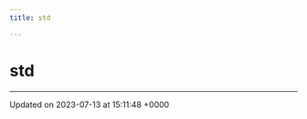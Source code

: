 ```yaml
---
title: std

---
```


# std








-------------------------------

Updated on 2023-07-13 at 15:11:48 +0000
